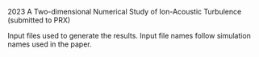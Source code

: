 2023 A Two-dimensional Numerical Study of Ion-Acoustic Turbulence (submitted to PRX)

Input files used to generate the results. Input file names follow simulation names used in the paper.
